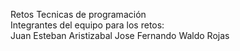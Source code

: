 Retos Tecnicas de programación<br>
Integrantes del equipo para los retos:<br>
Juan Esteban Aristizabal
Jose Fernando Waldo Rojas
